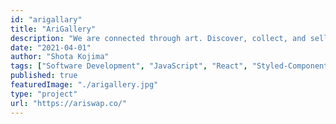 ```yaml
---
id: "arigallary"
title: "AriGallery"
description: "We are connected through art. Discover, collect, and sell extraordinary art as NFTs"
date: "2021-04-01"
author: "Shota Kojima"
tags: ["Software Development", "JavaScript", "React", "Styled-Components"]
published: true
featuredImage: "./arigallery.jpg"
type: "project"
url: "https://ariswap.co/"
---
```

